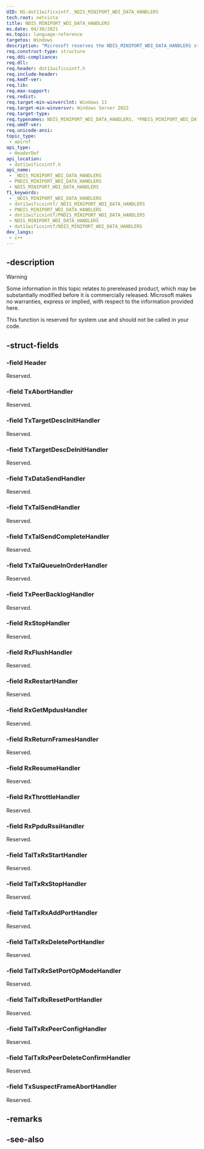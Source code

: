 ```yaml
---
UID: NS:dot11wificxintf._NDIS_MINIPORT_WDI_DATA_HANDLERS
tech.root: netvista
title: NDIS_MINIPORT_WDI_DATA_HANDLERS
ms.date: 04/30/2021
ms.topic: language-reference
targetos: Windows
description: "Microsoft reserves the NDIS_MINIPORT_WDI_DATA_HANDLERS structure for internal use only. Don't use this structure in your code."
req.construct-type: structure
req.ddi-compliance: 
req.dll: 
req.header: dot11wificxintf.h
req.include-header: 
req.kmdf-ver: 
req.lib: 
req.max-support: 
req.redist: 
req.target-min-winverclnt: Windows 11
req.target-min-winversvr: Windows Server 2022
req.target-type: 
req.typenames: NDIS_MINIPORT_WDI_DATA_HANDLERS, *PNDIS_MINIPORT_WDI_DATA_HANDLERS
req.umdf-ver: 
req.unicode-ansi: 
topic_type:
 - apiref
api_type:
 - HeaderDef
api_location:
 - dot11wificxintf.h
api_name:
 - _NDIS_MINIPORT_WDI_DATA_HANDLERS
 - PNDIS_MINIPORT_WDI_DATA_HANDLERS
 - NDIS_MINIPORT_WDI_DATA_HANDLERS
f1_keywords:
 - _NDIS_MINIPORT_WDI_DATA_HANDLERS
 - dot11wificxintf/_NDIS_MINIPORT_WDI_DATA_HANDLERS
 - PNDIS_MINIPORT_WDI_DATA_HANDLERS
 - dot11wificxintf/PNDIS_MINIPORT_WDI_DATA_HANDLERS
 - NDIS_MINIPORT_WDI_DATA_HANDLERS
 - dot11wificxintf/NDIS_MINIPORT_WDI_DATA_HANDLERS
dev_langs:
 - c++
---
```


## -description

> [!WARNING]
> Some information in this topic relates to prereleased product, which may be substantially modified before it is commercially released. Microsoft makes no warranties, express or implied, with respect to the information provided here.

This function is reserved for system use and should not be called in your code.

## -struct-fields

### -field Header

Reserved.

### -field TxAbortHandler

Reserved.

### -field TxTargetDescInitHandler

Reserved.

### -field TxTargetDescDeInitHandler

Reserved.

### -field TxDataSendHandler

Reserved.

### -field TxTalSendHandler

Reserved.

### -field TxTalSendCompleteHandler

Reserved.

### -field TxTalQueueInOrderHandler

Reserved.

### -field TxPeerBacklogHandler

Reserved.

### -field RxStopHandler

Reserved.

### -field RxFlushHandler

Reserved.

### -field RxRestartHandler

Reserved.

### -field RxGetMpdusHandler

Reserved.

### -field RxReturnFramesHandler

Reserved.

### -field RxResumeHandler

Reserved.

### -field RxThrottleHandler

Reserved.

### -field RxPpduRssiHandler

Reserved.

### -field TalTxRxStartHandler

Reserved.

### -field TalTxRxStopHandler

Reserved.

### -field TalTxRxAddPortHandler

Reserved.

### -field TalTxRxDeletePortHandler

Reserved.

### -field TalTxRxSetPortOpModeHandler

Reserved.

### -field TalTxRxResetPortHandler

Reserved.

### -field TalTxRxPeerConfigHandler

Reserved.

### -field TalTxRxPeerDeleteConfirmHandler

Reserved.

### -field TxSuspectFrameAbortHandler

Reserved.

## -remarks

## -see-also


